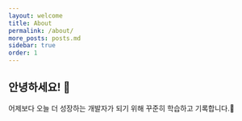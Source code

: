 ```yaml
---
layout: welcome
title: About
permalink: /about/
more_posts: posts.md
sidebar: true
order: 1
---
```


## 안녕하세요! 🌱

어제보다 오늘 더 성장하는 개발자가 되기 위해 꾸준히 학습하고 기록합니다.📝
